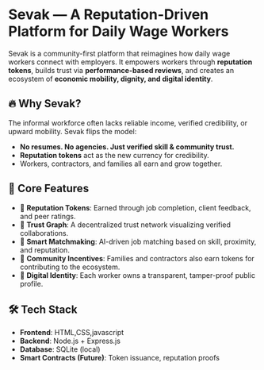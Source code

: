 # Sevak — A Reputation-Driven Platform for Daily Wage Workers

Sevak is a community-first platform that reimagines how daily wage workers connect with employers. It empowers workers through **reputation tokens**, builds trust via **performance-based reviews**, and creates an ecosystem of **economic mobility, dignity, and digital identity**.

## 🔥 Why Sevak?

The informal workforce often lacks reliable income, verified credibility, or upward mobility. Sevak flips the model:
- **No resumes. No agencies. Just verified skill & community trust.**
- **Reputation tokens** act as the new currency for credibility.
- Workers, contractors, and families all earn and grow together.

## 🚀 Core Features

- 🔹 **Reputation Tokens**: Earned through job completion, client feedback, and peer ratings.
- 🔹 **Trust Graph**: A decentralized trust network visualizing verified collaborations.
- 🔹 **Smart Matchmaking**: AI-driven job matching based on skill, proximity, and reputation.
- 🔹 **Community Incentives**: Families and contractors also earn tokens for contributing to the ecosystem.
- 🔹 **Digital Identity**: Each worker owns a transparent, tamper-proof public profile.

## 🛠️ Tech Stack

- **Frontend**: HTML,CSS,javascript
- **Backend**: Node.js + Express.js
- **Database**: SQLite (local)
- **Smart Contracts (Future)**: Token issuance, reputation proofs

